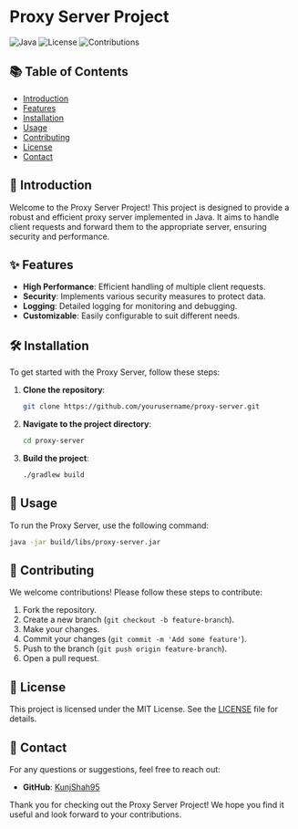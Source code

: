 # Proxy Server Project

![Java](https://img.shields.io/badge/Java-ED8B00?style=for-the-badge&logo=java&logoColor=white)
![License](https://img.shields.io/badge/License-MIT-blue.svg)
![Contributions](https://img.shields.io/badge/Contributions-Welcome-brightgreen.svg)

## 📚 Table of Contents

- [Introduction](#introduction)
- [Features](#features)
- [Installation](#installation)
- [Usage](#usage)
- [Contributing](#contributing)
- [License](#license)
- [Contact](#contact)

## 🌟 Introduction

Welcome to the Proxy Server Project! This project is designed to provide a robust and efficient proxy server implemented in Java. It aims to handle client requests and forward them to the appropriate server, ensuring security and performance.

## ✨ Features

- **High Performance**: Efficient handling of multiple client requests.
- **Security**: Implements various security measures to protect data.
- **Logging**: Detailed logging for monitoring and debugging.
- **Customizable**: Easily configurable to suit different needs.

## 🛠️ Installation

To get started with the Proxy Server, follow these steps:

1. **Clone the repository**:
   ```bash
   git clone https://github.com/yourusername/proxy-server.git
   ```
2. **Navigate to the project directory**:
   ```bash
   cd proxy-server
   ```
3. **Build the project**:
   ```bash
   ./gradlew build
   ```

## 🚀 Usage

To run the Proxy Server, use the following command:

```bash
java -jar build/libs/proxy-server.jar
```

## 🤝 Contributing

We welcome contributions! Please follow these steps to contribute:

1. Fork the repository.
2. Create a new branch (`git checkout -b feature-branch`).
3. Make your changes.
4. Commit your changes (`git commit -m 'Add some feature'`).
5. Push to the branch (`git push origin feature-branch`).
6. Open a pull request.

## 📄 License

This project is licensed under the MIT License. See the [LICENSE](LICENSE) file for details.

## 📧 Contact

For any questions or suggestions, feel free to reach out:

- **GitHub**: [KunjShah95](https://github.com/KunjShah95)

Thank you for checking out the Proxy Server Project! We hope you find it useful and look forward to your contributions.
